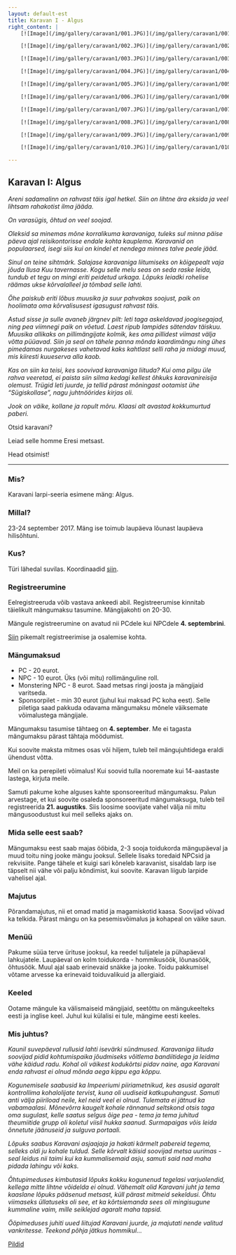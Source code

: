 ```yaml
---
layout: default-est
title: Karavan I - Algus
right_content: |
    [![Image](/img/gallery/caravan1/001.JPG)](/img/gallery/caravan1/001.JPG)

    [![Image](/img/gallery/caravan1/002.JPG)](/img/gallery/caravan1/002.JPG)

    [![Image](/img/gallery/caravan1/003.JPG)](/img/gallery/caravan1/003.JPG)

    [![Image](/img/gallery/caravan1/004.JPG)](/img/gallery/caravan1/004.JPG)

    [![Image](/img/gallery/caravan1/005.JPG)](/img/gallery/caravan1/005.JPG)

    [![Image](/img/gallery/caravan1/006.JPG)](/img/gallery/caravan1/006.JPG)

    [![Image](/img/gallery/caravan1/007.JPG)](/img/gallery/caravan1/007.JPG)

    [![Image](/img/gallery/caravan1/008.JPG)](/img/gallery/caravan1/008.JPG)

    [![Image](/img/gallery/caravan1/009.JPG)](/img/gallery/caravan1/009.JPG)

    [![Image](/img/gallery/caravan1/010.JPG)](/img/gallery/caravan1/010.JPG)

---
```


## Karavan I: Algus

_Areni sadamalinn on rahvast täis igal hetkel. Siin on lihtne ära eksida ja veel lihtsam rahakotist ilma jääda._ 

_On varasügis, õhtud on veel soojad._ 

_Oleksid sa minemas mõne korralikuma karavaniga, tuleks sul minna päise päeva ajal reisikontorisse endale kohta kauplema. Karavanid on populaarsed, isegi siis kui on kindel et nendega minnes talve peale jääd._ 

_Sinul on teine sihtmärk. Salajase karavaniga liitumiseks on kõigepealt vaja jõuda Ilusa Kuu tavernasse. Kogu selle melu seas on seda raske leida, tundub et tegu on mingi eriti peidetud urkaga. Lõpuks leiadki rohelise räämas ukse kõrvalalleel ja tõmbad selle lahti._ 

_Öhe paiskub eriti lõbus muusika ja suur pahvakas soojust, paik on hoolimata oma kõrvalisusest igasugust rahvast täis._ 

_Astud sisse ja sulle avaneb järgnev pilt: leti taga askeldavad joogisegajad, ning pea viimnegi paik on võetud. Laest ripub lampides sätendav täiskuu. Muusika allikaks on pillimängijate kolmik, kes oma pillidest viimast välja võtta püüavad. Siin ja seal on tähele panna mõnda kaardimängu ning ühes pimedamas nurgakeses vahetavad kaks kahtlast selli raha ja midagi muud, mis kiiresti kuueserva alla kaob._ 

_Kas on siin ka teisi, kes soovivad karavaniga liituda? Kui oma pilgu üle rahva veeretad, ei paista siin silma kedagi kellest õhkuks karavanireisija olemust. Trügid leti juurde, ja tellid pärast mõningast ootamist ühe “Sügiskollase”, nagu juhtnöörides kirjas oli._ 

_Jook on väike, kollane ja ropult mõru. Klaasi alt avastad kokkumurtud paberi._

Otsid karavani? 

Leiad selle homme Eresi metsast. 

Head otsimist! 
 
***

### Mis? 

Karavani larpi-seeria esimene mäng: Algus. 

### Millal?

23-24 september 2017. Mäng ise toimub laupäeva lõunast laupäeva hilisõhtuni. 

### Kus?

Türi lähedal suvilas. Koordinaadid [siin](http://bit.ly/2wvrEK3).

### Registreerumine

Eelregistreeruda võib vastava ankeedi abil. Registreerumise kinnitab täielikult mängumaksu tasumine. Mängijakohti on 20-30. 

Mängule registreerumine on avatud nii PCdele kui NPCdele **4. septembrini**. 

[Siin](https://karavanlarp.github.io/est/reg/registration.html) pikemalt registreerimise ja osalemise kohta. 

### Mängumaksud

* PC - 20 eurot. 
* NPC - 10 eurot. Üks (või mitu) rollimänguline roll.
* Monstering NPC - 8 eurot. Saad metsas ringi joosta ja mängijaid varitseda. 
* Sponsorpilet - min 30 eurot (juhul kui maksad PC koha eest). Selle piletiga saad pakkuda odavama mängumaksu mõnele väiksemate võimalustega mängijale. 

Mängumaksu tasumise tähtaeg on **4. september**. Me ei tagasta mängumaksu pärast tähtaja möödumist. 

Kui soovite maksta mitmes osas või hiljem, tuleb teil mängujuhtidega eraldi ühendust võtta. 

Meil on ka perepileti võimalus! Kui soovid tulla nooremate kui 14-aastaste lastega, kirjuta meile. 

Samuti pakume kohe alguses kahte sponsoreeritud mängumaksu. Palun arvestage, et kui soovite osaleda sponsoreeritud mängumaksuga, tuleb teil registreerida **21. augustiks**. Siis loosime soovijate vahel välja nii mitu mängusoodustust kui meil selleks ajaks on. 

###  Mida selle eest saab?

Mängumaksu eest saab majas ööbida, 2-3 sooja toidukorda mängupäeval ja muud toitu ning jooke mängu jooksul. Sellele lisaks toredaid NPCsid ja rekvisiite. Pange tähele et kuigi sari kõneleb karavanist, sisaldab larp ise täpselt nii vähe või palju kõndimist, kui soovite. Karavan liigub larpide vahelisel ajal. 

### Majutus

Põrandamajutus, nii et omad matid ja magamiskotid kaasa. Soovijad võivad ka telkida. Pärast mängu on ka pesemisvõimalus ja kohapeal on väike saun. 

### Menüü

Pakume süüa terve ürituse jooksul, ka reedel tulijatele ja pühapäeval lahkujatele. Laupäeval on kolm toidukorda - hommikusöök, lõunasöök, õhtusöök. Muul ajal saab erinevaid snäkke ja jooke. Toidu pakkumisel võtame arvesse ka erinevaid toiduvalikuid ja allergiaid. 

### Keeled

Ootame mängule ka välismaiseid mängijaid, seetõttu on mängukeelteks eesti ja inglise keel. Juhul kui külalisi ei tule, mängime eesti keeles. 

<h3 id="description">Mis juhtus?</h3>

_Kaunil suvepäeval rullusid lahti isevärki sündmused. Karavaniga liituda soovijad pidid kohtumispaika jõudmiseks võitlema bandiitidega ja leidma vähe käidud radu. Kohal oli väikest kodukõrtsi pidav naine, aga Karavani enda rahvast ei olnud mõnda aega kippu ega kõppu._

_Kogunemisele saabusid ka Impeeriumi piiriametnikud, kes asusid agaralt kontrollima kohalolijate tervist, kuna oli uudiseid katkupuhangust. Samuti anti välja piiriload neile, kel neid veel ei olnud. Tulemata ei jätnud ka vabamaalasi. Mõnevõrra kaugelt kohale rännanud seltskond otsis taga oma sugulast, kelle saatus selgus õige pea - tema ja tema juhitud theumiitide grupp oli koletul viisil hukka saanud. Surmapaigas võis leida õnnetute jäänuseid ja sulguva portaali._

_Lõpuks saabus Karavani asjaajaja ja hakati kärmelt pabereid tegema, selleks oldi ju kohale tuldud. Selle kõrvalt käisid soovijad metsa uurimas - seal leidus nii taimi kui ka kummalisemaid asju, samuti said nad maha pidada lahingu või kaks._

_Õhtupimeduses kimbutasid lõpuks kokku kogunenud tegelasi varjuolendid, kellega mitte lihtne võidelda ei olnud. Vähemalt olid Karavani juht ja tema kaaslane lõpuks pääsenud metsast, küll pärast mitmeid sekeldusi. Õhtu viimaseks üllatuseks oli see, et ka kõrtsiemanda sees oli mingisugune kummaline vaim, mille seiklejad agaralt maha tapsid._

_Ööpimeduses juhiti uued liitujad Karavani juurde, ja majutati nende valitud vankritesse. Teekond põhja jätkus hommikul..._

[Pildid](https://photos.google.com/u/2/share/AF1QipMbI6MiYSdPDFhYDKOJKhkzWxAD_WZ88pKG_8qRBnjUaGqM4yBwshrEszRQzCTajQ?key=VG1CaHh0V2I2LU5LVjBpNUdRTk4tcTQxYkVLOVVn)
